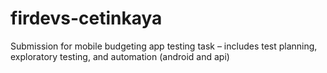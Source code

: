 # firdevs-cetinkaya
Submission for mobile budgeting app testing task – includes test planning, exploratory testing, and automation (android and api)
